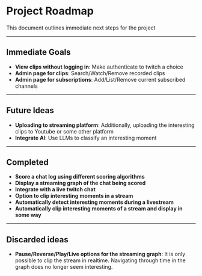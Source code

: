 # Project Roadmap

This document outlines immediate next steps for the project

---

## Immediate Goals

- **View clips without logging in**: Make authenticate to twitch a choice
- **Admin page for clips**: Search/Watch/Remove recorded clips
- **Admin page for subscriptions**: Add/List/Remove current subscribed channels

---

## Future Ideas

- **Uploading to streaming platform**: Additionally, uploading the interesting clips to Youtube or some other platform
- **Integrate AI**: Use LLMs to classify an interesting moment

---

## Completed

- **Score a chat log using different scoring algorithms**
- **Display a streaming graph of the chat being scored**
- **Integrate with a live twitch chat**
- **Option to clip interesting moments in a stream**
- **Automatically detect interesting moments during a livestream**
- **Automatically clip interesting moments of a stream and display in some way**

---

## Discarded ideas

- **Pause/Reverse/Play/Live options for the streaming graph**: It is only possible to clip the stream in realtime.
  Navigating through time in the graph does no longer seem interesting.
